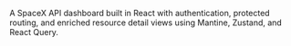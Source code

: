 A SpaceX API dashboard built in React with authentication, protected routing, and enriched resource detail views using Mantine, Zustand, and React Query.
